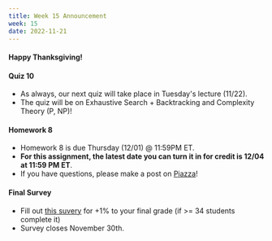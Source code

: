 ```yaml
---
title: Week 15 Announcement
week: 15
date: 2022-11-21
---
```


#### Happy Thanksgiving!

#### Quiz 10
- As always, our next quiz will take place in Tuesday's lecture (11/22).
- The quiz will be on Exhaustive Search + Backtracking and Complexity Theory (P, NP)!

#### Homework 8

- Homework 8 is due Thursday (12/01) @ 11:59PM ET.
- **For this assignment, the latest date you can turn it in for credit is 12/04 at 11:59 PM ET**.
- If you have questions, please make a post on [Piazza](https://piazza.com/class/l6fee1cmjpp5az)!

#### Final Survey
- Fill out [this suvery](https://docs.google.com/forms/d/e/1FAIpQLSe_8x9x7eF98dCcUpmKg26Tvv9y02jNyTvx5v-ZEnRysSeWkA/viewform) for +1% to your final grade (if >= 34 students complete it)
- Survey closes November 30th.
